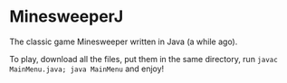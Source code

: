 # MinesweeperJ
The classic game Minesweeper written in Java (a while ago).

To play, download all the files, put them in the same directory, run `javac MainMenu.java; java MainMenu` and enjoy!

